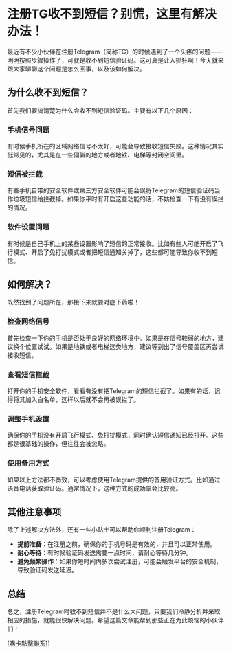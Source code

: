 # 注册TG收不到短信？别慌，这里有解决办法！

最近有不少小伙伴在注册Telegram（简称TG）的时候遇到了一个头疼的问题——明明按照步骤操作了，可就是收不到短信验证码。这可真是让人抓狂啊！今天就来跟大家聊聊这个问题是怎么回事，以及该如何解决。

## 为什么收不到短信？

首先我们要搞清楚为什么会收不到短信验证码。主要有以下几个原因：

### 手机信号问题

有时候手机所在的区域网络信号不太好，可能会导致接收短信失败。这种情况其实挺常见的，尤其是在一些偏僻的地方或者地铁、电梯等封闭空间里。

### 短信被拦截

有些手机自带的安全软件或第三方安全软件可能会误将Telegram的短信验证码当作垃圾短信给拦截掉。如果你平时有开启这些功能的话，不妨检查一下有没有误拦的情况。

### 软件设置问题

有时候是自己手机上的某些设置影响了短信的正常接收。比如有些人可能开启了飞行模式、开启了免打扰模式或者把短信通知关掉了，这些都可能导致你收不到短信。

## 如何解决？

既然找到了问题所在，那接下来就要对症下药啦！

### 检查网络信号

首先检查一下你的手机是否处于良好的网络环境中。如果是在信号较弱的地方，建议换个位置试试。如果是地铁或者电梯这类地方，建议等到出了信号覆盖区再尝试接收短信。

### 查看短信拦截

打开你的手机安全软件，看看有没有把Telegram的短信拦截了。如果有的话，记得将其加入白名单，这样以后就不会再被误拦了。

### 调整手机设置

确保你的手机没有开启飞行模式、免打扰模式，同时确认短信通知已经打开。这些都是很基础的操作，但往往会被忽略。

### 使用备用方式

如果以上方法都不奏效，可以考虑使用Telegram提供的备用验证方式。比如通过语音电话获取验证码。通常情况下，这种方式的成功率会比较高。

## 其他注意事项

除了上述解决方法外，还有一些小贴士可以帮助你顺利注册Telegram：

- **提前准备**：在注册之前，确保你的手机号码是有效的，并且可以正常使用。
- **耐心等待**：有时候验证码发送需要一点时间，请耐心等待几分钟。
- **避免频繁操作**：如果你短时间内多次尝试注册，可能会触发平台的安全机制，导致验证码发送延迟。

## 总结

总之，注册Telegram时收不到短信并不是什么大问题，只要我们冷静分析并采取相应的措施，就能很快解决问题。希望这篇文章能帮到那些正在为此烦恼的小伙伴们！

[[購卡點擊聯系](https://t.me/s/esim1088)]]